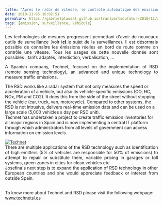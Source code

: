 ```yaml
---
title: "Après le radar de vitesse, le contrôle automatique des émissions polluantes"
date: 2010-11-05 16:02:51
permalink: https://gabrielplassat.github.io/transportsdufutur/2010/11/apres-le-radar-de-vitesse-le-controle-automatique-des-emissions-polluantes.html
tags: [emission, surveillance, Véhicule]
---
```


<p style="text-align: justify">Les technologies de mesures progressent permettant d'avoir de nouveaux outils de surveillance (voir <strong><a href="https://gabrielplassat.github.io/transportsdufutur/2010/03/apres-la-surveillance-la-sousveillance.html" target="_blank">ici </a></strong>le sujet de la surveillance). Il est désormais possible de connaître les émissions réelles en bord de route comme on contrôle une vitesse. Tous les usages de cette nouvelle donnée sont possibles : tarifs adaptés, interdiction, verbalisation, ...</p> <p style="text-align: justify">A Spanish company, Technet, focused on the implementation of RSD (remote sensing technology), an advanced and unique technology to measure traffic emissions. </p>  <!--more-->  The RSD works like a radar system that not only measures the speed or acceleration of a vehicle, but also its vehicle-specific emissions (CO, HC, NOx, PM and CO2). It does this from the side of the street without stopping the vehicle (car, truck, van, motorcycle). Compared to other systems, the RSD is not intrusive, delivers real-time emission data and can be used on a large scale (5,000 vehicles a day per RSD unit). <br />Technet has undertaken a project to create traffic emission inventories for all major regions in Spain and is now implementing a central IT platform through which administrators from all levels of government can access information on emission levels. <p style="text-align: justify"><a href="https://gabrielplassat.github.io/transportsdufutur/wp-content/uploads/sites/6/old/6a0120a66d2ad4970b0133f59c01a7970b-800wi.jpg" rel="lightbox"><img alt="Technet" class="asset  asset-image at-xid-6a0120a66d2ad4970b0133f59c01a7970b" src="/wp-content/uploads/sites/6/old/6a0120a66d2ad4970b0133f59c01a7970b-500wi.jpg" style="margin-left: auto;margin-right: auto" title="Technet" /></a> <br />There are multiple applications of the RSD technology such as identification of high emitters (5% of vehicles are responsible for 50% of emissions) to attempt to repair or substitute them, variable pricing in garages or toll systems, green zones in cities for clean vehicles etc<br />Josefina's next step is to expand the application of RSD technology in other European countries and she would appreciate feedback or interest from outside Spain.</p> <p>       </p> <p style="text-align: justify"><br />To know more about Technet and RSD please visit the following webpage:<br /><a href="http://www.technetsl.es/">www.technetsl.es</a></p>
